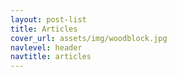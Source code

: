 ```yaml
---
layout: post-list
title: Articles
cover_url: assets/img/woodblock.jpg
navlevel: header
navtitle: articles
---
```


